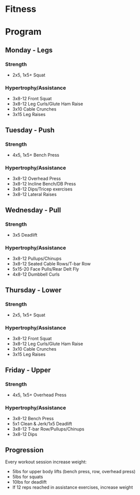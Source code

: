 Fitness
=======

# Program

## Monday - Legs

### Strength
* 2x5, 1x5+ Squat

### Hypertrophy/Assistance
* 3x8-12 Front Squat
* 3x8-12 Leg Curls/Glute Ham Raise
* 3x10 Cable Crunches
* 3x15 Leg Raises

## Tuesday - Push

### Strength
* 4x5, 1x5+ Bench Press

### Hypertrophy/Assistance
* 3x8-12 Overhead Press
* 3x8-12 Incline Bench/DB Press
* 3x8-12 Dips/Tricep exercises
* 3x8-12 Lateral Raises

## Wednesday - Pull

### Strength
* 3x5 Deadlift

### Hypertrophy/Assistance
* 3x8-12 Pullups/Chinups
* 3x8-12 Seated Cable Rows/T-bar Row
* 5x15-20 Face Pulls/Rear Delt Fly
* 4x8-12 Dumbbell Curls

## Thursday - Lower

### Strength
* 2x5, 1x5+ Squat

### Hypertrophy/Assistance
* 3x8-12 Front Squat
* 3x8-12 Leg Curls/Glute Ham Raise
* 3x10 Cable Crunches
* 3x15 Leg Raises

## Friday - Upper

### Strength
* 4x5, 1x5+ Overhead Press

### Hypertrophy/Assistance
* 3x8-12 Bench Press
* 5x1 Clean & Jerk/1x5 Deadlift
* 3x8-12 T-bar Row/Pullups/Chinups
* 3x8-12 Dips

## Progression
Every workout session increase weight:
* 5lbs for upper body lifts (bench press, row, overhead press)
* 5lbs for squats
* 10lbs for deadlift
* If 12 reps reached in assistance exercises, increase weight
